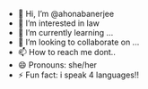 - 👋 Hi, I’m @ahonabanerjee
- 👀 I’m interested in law
- 🌱 I’m currently learning ...
- 💞️ I’m looking to collaborate on ...
- 📫 How to reach me dont..
- 😄 Pronouns: she/her
- ⚡ Fun fact: i speak 4 languages!!

<!---
ahonabanerjee/ahonabanerjee is a ✨ special ✨ repository because its `README.md` (this file) appears on your GitHub profile.
You can click the Preview link to take a look at your changes.
--->
